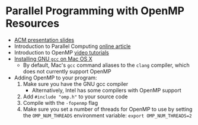# Parallel Programming with OpenMP Resources
- [ACM presentation slides](https://docs.google.com/presentation/d/1f62OMpDM7gEbBcZqZDZiktSh6qVlP9g1dqXfiwvzLhk/edit?usp=sharing)
- Introduction to Parallel Computing [online article](https://computing.llnl.gov/tutorials/parallel_comp/)
- Introduction to OpenMP [video tutorials](https://www.youtube.com/playlist?list=PLLX-Q6B8xqZ8n8bwjGdzBJ25X2utwnoEG&nohtml5=False)
- [Installing GNU `gcc` on Mac OS X](http://stackoverflow.com/questions/29057437/compile-openmp-programs-with-gcc-compiler-on-os-x-yosemite)
    - By default, Mac's `gcc` command aliases to the `clang` compiler, which does not currently support OpenMP
- Adding OpenMP to your program:
    1. Make sure you have the GNU gcc compiler
        - Alternatively, Intel has some compilers with OpenMP support
    2. Add `#include "omp.h"` to your source code
    3. Compile with the `-fopenmp` flag
    4. Make sure you set a number of threads for OpenMP to use by setting the `OMP_NUM_THREADS` environment variable: `export OMP_NUM_THREADS=2`
